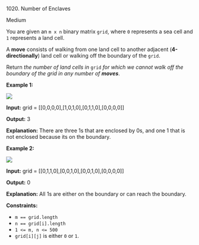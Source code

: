 1020\. Number of Enclaves

Medium

You are given an `m x n` binary matrix `grid`, where `0` represents a sea cell and `1` represents a land cell.

A **move** consists of walking from one land cell to another adjacent (**4-directionally**) land cell or walking off the boundary of the `grid`.

Return _the number of land cells in_ `grid` _for which we cannot walk off the boundary of the grid in any number of **moves**_.

**Example 1:**

![](https://leetcode-in-java.github.io/src/main/java/g1001_1100/s1020_number_of_enclaves/enclaves1.jpg)

**Input:** grid = [[0,0,0,0],[1,0,1,0],[0,1,1,0],[0,0,0,0]]

**Output:** 3

**Explanation:** There are three 1s that are enclosed by 0s, and one 1 that is not enclosed because its on the boundary.

**Example 2:**

![](https://leetcode-in-java.github.io/src/main/java/g1001_1100/s1020_number_of_enclaves/enclaves2.jpg)

**Input:** grid = [[0,1,1,0],[0,0,1,0],[0,0,1,0],[0,0,0,0]]

**Output:** 0

**Explanation:** All 1s are either on the boundary or can reach the boundary.

**Constraints:**

*   `m == grid.length`
*   `n == grid[i].length`
*   `1 <= m, n <= 500`
*   `grid[i][j]` is either `0` or `1`.